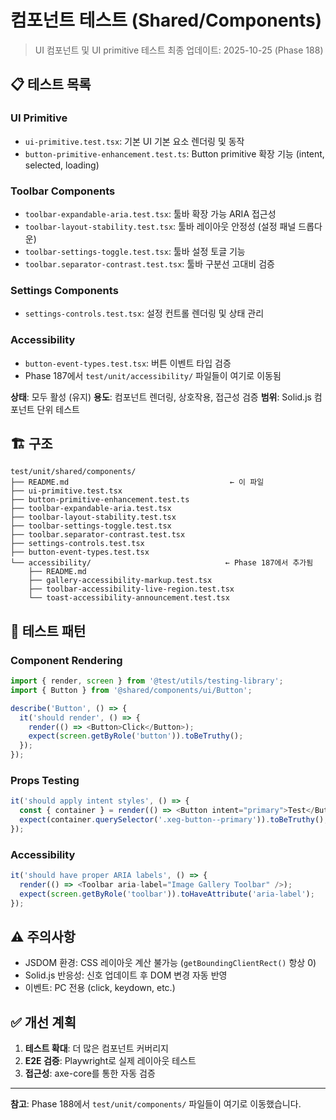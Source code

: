 # 컴포넌트 테스트 (Shared/Components)

> UI 컴포넌트 및 UI primitive 테스트
> 최종 업데이트: 2025-10-25 (Phase 188)

## 📋 테스트 목록

### UI Primitive

- `ui-primitive.test.tsx`: 기본 UI 기본 요소 렌더링 및 동작
- `button-primitive-enhancement.test.ts`: Button primitive 확장 기능 (intent, selected, loading)

### Toolbar Components

- `toolbar-expandable-aria.test.tsx`: 툴바 확장 가능 ARIA 접근성
- `toolbar-layout-stability.test.tsx`: 툴바 레이아웃 안정성 (설정 패널 드롭다운)
- `toolbar-settings-toggle.test.tsx`: 툴바 설정 토글 기능
- `toolbar.separator-contrast.test.tsx`: 툴바 구분선 고대비 검증

### Settings Components

- `settings-controls.test.tsx`: 설정 컨트롤 렌더링 및 상태 관리

### Accessibility

- `button-event-types.test.tsx`: 버튼 이벤트 타입 검증
- Phase 187에서 `test/unit/accessibility/` 파일들이 여기로 이동됨

**상태**: 모두 활성 (유지)
**용도**: 컴포넌트 렌더링, 상호작용, 접근성 검증
**범위**: Solid.js 컴포넌트 단위 테스트

## 🏗️ 구조

```
test/unit/shared/components/
├── README.md                                    ← 이 파일
├── ui-primitive.test.tsx
├── button-primitive-enhancement.test.ts
├── toolbar-expandable-aria.test.tsx
├── toolbar-layout-stability.test.tsx
├── toolbar-settings-toggle.test.tsx
├── toolbar.separator-contrast.test.tsx
├── settings-controls.test.tsx
├── button-event-types.test.tsx
└── accessibility/                              ← Phase 187에서 추가됨
    ├── README.md
    ├── gallery-accessibility-markup.test.tsx
    ├── toolbar-accessibility-live-region.test.tsx
    └── toast-accessibility-announcement.test.tsx
```

## 🎯 테스트 패턴

### Component Rendering

```typescript
import { render, screen } from '@test/utils/testing-library';
import { Button } from '@shared/components/ui/Button';

describe('Button', () => {
  it('should render', () => {
    render(() => <Button>Click</Button>);
    expect(screen.getByRole('button')).toBeTruthy();
  });
});
```

### Props Testing

```typescript
it('should apply intent styles', () => {
  const { container } = render(() => <Button intent="primary">Test</Button>);
  expect(container.querySelector('.xeg-button--primary')).toBeTruthy();
});
```

### Accessibility

```typescript
it('should have proper ARIA labels', () => {
  render(() => <Toolbar aria-label="Image Gallery Toolbar" />);
  expect(screen.getByRole('toolbar')).toHaveAttribute('aria-label');
});
```

## ⚠️ 주의사항

- JSDOM 환경: CSS 레이아웃 계산 불가능 (`getBoundingClientRect()` 항상 0)
- Solid.js 반응성: 신호 업데이트 후 DOM 변경 자동 반영
- 이벤트: PC 전용 (click, keydown, etc.)

## ✅ 개선 계획

1. **테스트 확대**: 더 많은 컴포넌트 커버리지
2. **E2E 검증**: Playwright로 실제 레이아웃 테스트
3. **접근성**: axe-core를 통한 자동 검증

---

**참고**: Phase 188에서 `test/unit/components/` 파일들이 여기로 이동했습니다.
